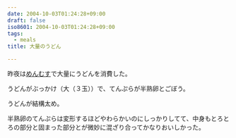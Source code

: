 ```yaml
---
date: 2004-10-03T01:24:28+09:00
draft: false
iso8601: 2004-10-03T01:24:28+09:00
tags:
  - meals
title: 大量のうどん

---
```


昨夜は[めんむす](http://www.meshiya.co.jp/menmusu/)で大量にうどんを消費した。

うどんがぶっかけ（大（３玉））で、てんぷらが半熟卵とごぼう。

うどんが結構太め。

半熟卵のてんぷらは変形するほどやわらかいのにしっかりしてて、中身もとろとろの部分と固まった部分とが微妙に混ざり合ってかなりおいしかった。
